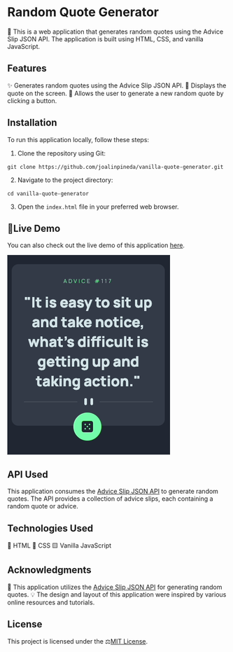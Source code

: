# Random Quote Generator

🌟 This is a web application that generates random quotes using the Advice Slip JSON API. The application is built using HTML, CSS, and vanilla JavaScript.

## Features

✨ Generates random quotes using the Advice Slip JSON API.
📜 Displays the quote on the screen.
🔄 Allows the user to generate a new random quote by clicking a button.

## Installation

To run this application locally, follow these steps:

1. Clone the repository using Git:

```
git clone https://github.com/joalinpineda/vanilla-quote-generator.git
```

2. Navigate to the project directory:

```
cd vanilla-quote-generator
```

3. Open the `index.html` file in your preferred web browser.

## 🚀Live Demo

You can also check out the live demo of this application [here](https://joalinpineda.github.io/vanilla-quote-generator/).

![](images/quote-demo.gif)


## API Used

This application consumes the [Advice Slip JSON API](https://api.adviceslip.com/) to generate random quotes. The API provides a collection of advice slips, each containing a random quote or advice.

## Technologies Used

🔧 HTML
🎨 CSS
🟨 Vanilla JavaScript

## Acknowledgments

🙌 This application utilizes the [Advice Slip JSON API](https://api.adviceslip.com/) for generating random quotes.
💡 The design and layout of this application were inspired by various online resources and tutorials.

## License

This project is licensed under the ⚖️[MIT License](LICENSE).